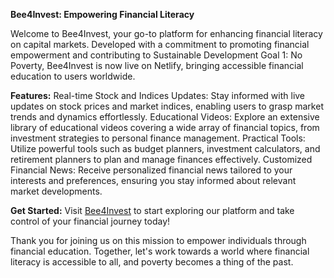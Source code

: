 
**Bee4Invest: Empowering Financial Literacy**

Welcome to Bee4Invest, your go-to platform for enhancing financial literacy on capital markets. Developed with a commitment to promoting financial empowerment and contributing to Sustainable Development Goal 1: No Poverty, Bee4Invest is now live on Netlify, bringing accessible financial education to users worldwide.

**Features:**
Real-time Stock and Indices Updates: Stay informed with live updates on stock prices and market indices, enabling users to grasp market trends and dynamics effortlessly.
Educational Videos: Explore an extensive library of educational videos covering a wide array of financial topics, from investment strategies to personal finance management.
Practical Tools: Utilize powerful tools such as budget planners, investment calculators, and retirement planners to plan and manage finances effectively.
Customized Financial News: Receive personalized financial news tailored to your interests and preferences, ensuring you stay informed about relevant market developments.

**Get Started:**
Visit [Bee4Invest](https://tinyurl.com/bee4invest) to start exploring our platform and take control of your financial journey today!

Thank you for joining us on this mission to empower individuals through financial education. Together, let's work towards a world where financial literacy is accessible to all, and poverty becomes a thing of the past.
